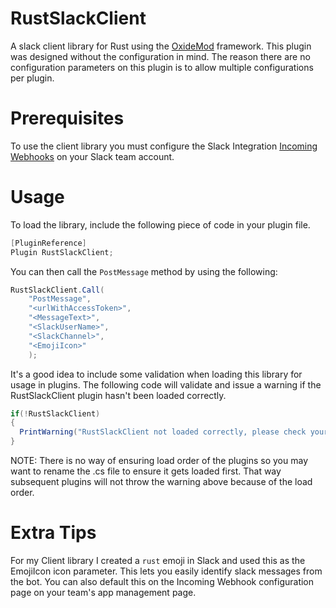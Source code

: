 # RustSlackClient

A slack client library for Rust using the [OxideMod](oxidemod.com) framework. This plugin was designed without the configuration in mind. The reason there are no configuration parameters on this plugin is to allow multiple configurations per plugin.

# Prerequisites

To use the client library you must configure the Slack Integration [Incoming Webhooks](https://api.slack.com/incoming-webhooks) on your Slack team account.

# Usage
To load the library, include the following piece of code in your plugin file.

```c#
[PluginReference]
Plugin RustSlackClient;
```
You can then call the `PostMessage` method by using the following:

```c#
RustSlackClient.Call(
    "PostMessage",
    "<urlWithAccessToken>",
    "<MessageText>",
    "<SlackUserName>",
    "<SlackChannel>",
    "<EmojiIcon>"
    );
```

It's a good idea to include some validation when loading this library for usage in plugins. The following code will validate and issue a warning if the RustSlackClient plugin hasn't been loaded correctly.

```c#
if(!RustSlackClient)
{
  PrintWarning("RustSlackClient not loaded correctly, please check your plugin directory for RustSlackClient.cs file");
}
```

NOTE: There is no way of ensuring load order of the plugins so you may want to rename the .cs file to ensure it gets loaded first. That way subsequent plugins will not throw the warning above because of the load order.

# Extra Tips
For my Client library I created a `rust` emoji in Slack and used this as the EmojiIcon icon parameter. This lets you easily identify slack messages from the bot. You can also default this on the Incoming Webhook configuration page on your team's app management page.
